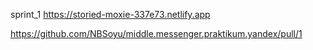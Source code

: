 sprint_1 https://storied-moxie-337e73.netlify.app 

https://github.com/NBSoyu/middle.messenger.praktikum.yandex/pull/1
